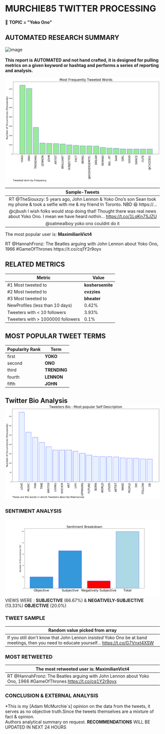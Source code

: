 # MURCHIE85 TWITTER PROCESSING 
&#x1F34E; **TOPIC = "Yoko Ono"**

## AUTOMATED RESEARCH SUMMARY

![image](https://marketingplatform.google.com/about/static/images/gmp/analytics-smb-benefit.jpg)
<br></br>
<b> This report is AUTOMATED and not hand crafted, it is designed for pulling metrics on a given keyword or hashtag and performs a series of reporting and analysis.</b>



![image](TWEETS.png)



|                **Sample-Tweets**        |
| :-------------: |
| RT @TheSiouxzy: 5 years ago, John Lennon &amp; Yoko Ono’s son Sean took my phone &amp; took a selfie with me &amp; my friend In Toronto. NBD 😆 https://… |
| @cjbush I wish folks would stop doing that! Thought there was real news about Yoko Ono. I mean we have heard nothin… https://t.co/1LqKn7SJZU |
| @oatmeaIboy yoko ono couldnt do it |

The most popular user is: **MaximilianVict4**
<div class="alert alert-block alert-danger"> RT @HannahFronz: The Beatles arguing with John Lennon about Yoko Ono, 1966 #GameOfThrones https://t.co/cq1Y2r9oyx</div>

## RELATED METRICS<br>
| Metric | Value |
| ------------- | ------------- |
| #1 Most tweeted to  | **koshersemite** |
| #2 Most tweeted to  | **cvzzies** |
| #3 Most tweeted to  | **bheater** |
| NewProfiles (less than 10 days) | 0.42%  |
| Tweeters with < 10 followers  | 3.93%|
| Tweeters with > 1000000 followers  | 0.1%  |



## MOST POPULAR TWEET TERMS 


| Popularity Rank  | Term |
| ------------- | ------------- |
| first  | **YOKO**  |
| second  | **ONO**  |
| third  | **TRENDING** |
| fourth  | **LENNON**  |
| fifth  | **JOHN**  |


## Twitter Bio Analysis![image](BIO.png)
### SENTIMENT ANALYSIS
![image](sentiment.png)
VIEWS WERE : **SUBJECTIVE**  (66.67%) & **NEGATIVELY-SUBJECTIVE** (13.33%) **OBJECTIVE** (20.0%)

### TWEET SAMPLE 
| Random value picked from array |
| ------------- |
|If you still don't know that John Lennon *insisted* Yoko Ono be at band meetings, then you need to educate yourself… https://t.co/G7Vnxt4XSW |

### MOST RETWEETED 

| The most retweeted user is: **MaximilianVict4**  |
| ------------- |
| RT @HannahFronz: The Beatles arguing with John Lennon about Yoko Ono, 1966 #GameOfThrones https://t.co/cq1Y2r9oyx |

### CONCLUSION & EXTERNAL ANALYSIS

*This is my [Adam McMurchie`s] opinion on the data from the tweets, it serves as no objective truth.Since the tweets themselves are a mixture of fact & opinion.<br>
Authors analytical summary on request.
**RECOMMENDATIONS** WILL BE UPDATED IN NEXT  24 HOURS <br>